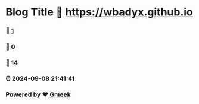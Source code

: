 # Blog Title :link: https://wbadyx.github.io 
### :page_facing_up: [1](https://wbadyx.github.io/tag.html) 
### :speech_balloon: 0 
### :hibiscus: 14 
### :alarm_clock: 2024-09-08 21:41:41 
### Powered by :heart: [Gmeek](https://github.com/Meekdai/Gmeek)
